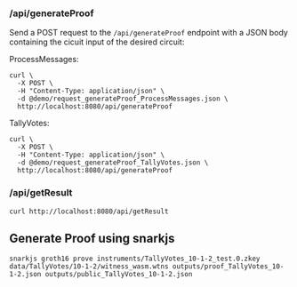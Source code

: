 ### /api/generateProof

Send a POST request to the `/api/generateProof` endpoint with a JSON body containing the cicuit input of the desired circuit:

ProcessMessages:
```
curl \
  -X POST \
  -H "Content-Type: application/json" \
  -d @demo/request_generateProof_ProcessMessages.json \
  http://localhost:8080/api/generateProof
```

TallyVotes:
```
curl \
  -X POST \
  -H "Content-Type: application/json" \
  -d @demo/request_generateProof_TallyVotes.json \
  http://localhost:8080/api/generateProof
```

### /api/getResult

```
curl http://localhost:8080/api/getResult
```

## Generate Proof using snarkjs

```
snarkjs groth16 prove instruments/TallyVotes_10-1-2_test.0.zkey data/TallyVotes/10-1-2/witness_wasm.wtns outputs/proof_TallyVotes_10-1-2.json outputs/public_TallyVotes_10-1-2.json
```
